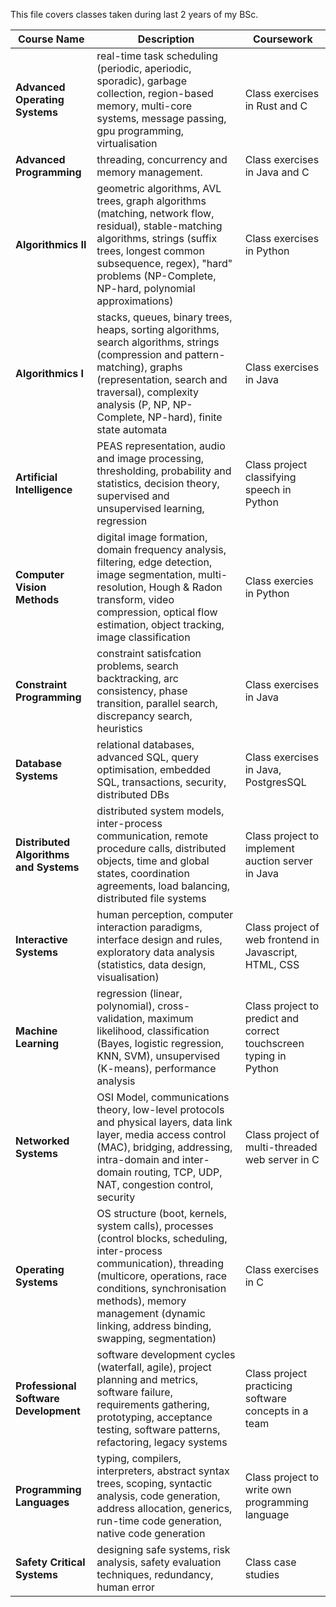 This file covers classes taken during last 2 years of my BSc.


| **Course Name**                        | **Description**                                                                                                                                                                                                                                                            | Coursework                                                        |
|----------------------------------------|----------------------------------------------------------------------------------------------------------------------------------------------------------------------------------------------------------------------------------------------------------------------------|-------------------------------------------------------------------|
| **Advanced Operating Systems**         | real-time task scheduling (periodic, aperiodic, sporadic), garbage collection, region-based memory, multi-core systems, message passing, gpu programming, virtualisation                                                                                                   | Class exercises in Rust and C                                     |
| **Advanced Programming**               | threading, concurrency and memory management.                                                                                                                                                                                                                              | Class exercises in Java and C                                     |
| **Algorithmics II**                    | geometric algorithms, AVL trees, graph algorithms (matching, network flow, residual), stable-matching algorithms, strings (suffix trees, longest common subsequence, regex), "hard" problems (NP-Complete, NP-hard, polynomial approximations)                             | Class exercises in Python                                         |
| **Algorithmics I**                     | stacks, queues, binary trees, heaps, sorting algorithms, search algorithms, strings (compression and pattern-matching), graphs (representation, search and traversal), complexity analysis (P, NP, NP-Complete, NP-hard), finite state automata                            | Class exercises in Java                                           |
| **Artificial Intelligence**            | PEAS representation, audio and image processing, thresholding, probability and statistics, decision theory, supervised and unsupervised learning, regression                                                                                                               | Class project classifying speech in Python                        |
| **Computer Vision Methods**            | digital image formation, domain frequency analysis, filtering, edge detection, image segmentation, multi-resolution, Hough & Radon transform, video compression, optical flow estimation, object tracking, image classification                                            | Class exercies in Python                                          |
| **Constraint Programming**             | constraint satisfcation problems, search backtracking, arc consistency, phase transition, parallel search, discrepancy search, heuristics                                                                                                                                  | Class exercises in Java                                           |
| **Database Systems**                   | relational databases, advanced SQL, query optimisation, embedded SQL, transactions, security, distributed DBs                                                                                                                                                              | Class exercises in Java, PostgresSQL                              |
| **Distributed Algorithms and Systems** | distributed system models, inter-process communication, remote procedure calls, distributed objects, time and global states, coordination agreements, load balancing, distributed file systems                                                                             | Class project to implement auction server in Java                 |
| **Interactive Systems**                | human perception, computer interaction paradigms, interface design and rules, exploratory data analysis (statistics, data design, visualisation)                                                                                                                           | Class project of web frontend in Javascript, HTML, CSS            |
| **Machine Learning**                   | regression (linear, polynomial), cross-validation, maximum likelihood, classification (Bayes, logistic regression, KNN, SVM), unsupervised (K-means),  performance analysis                                                                                                | Class project to predict and correct touchscreen typing in Python |
| **Networked Systems**                  | OSI Model, communications theory, low-level protocols and physical layers, data link layer, media access control (MAC), bridging, addressing, intra-domain and inter-domain routing, TCP, UDP, NAT, congestion control, security                                           | Class project of multi-threaded web server in C                   |
| **Operating Systems**                  | OS structure (boot, kernels, system calls), processes (control blocks, scheduling, inter-process communication), threading (multicore, operations, race conditions, synchronisation methods), memory management (dynamic linking, address binding, swapping, segmentation) | Class exercises in C                                              |
| **Professional Software Development**  | software development cycles (waterfall, agile), project planning and metrics, software failure, requirements gathering, prototyping, acceptance testing, software patterns, refactoring, legacy systems                                                                    | Class project practicing software concepts in a team              |
| **Programming Languages**              | typing, compilers, interpreters, abstract syntax trees, scoping, syntactic analysis, code generation, address allocation, generics, run-time code generation, native code generation                                                                                       | Class project to write own programming language                   |
| **Safety Critical Systems**            | designing safe systems, risk analysis, safety evaluation techniques, redundancy, human error                                                                                                                                                                               | Class case studies                                                |
